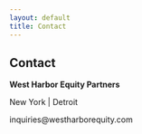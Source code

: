 ```yaml
---
layout: default
title: Contact
---
```


## Contact

<p><strong>West Harbor Equity Partners</strong></p>
<p>New York | Detroit</p>
<p>inquiries@westharborequity.com</p>

